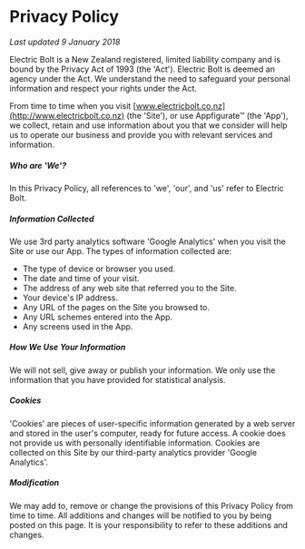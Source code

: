 # Privacy Policy

*Last updated 9 January 2018*

Electric Bolt is a New Zealand registered, limited liability company and is bound by the Privacy Act of 1993 (the 'Act'). Electric Bolt is deemed an agency under the Act. We understand the need to safeguard your personal information and respect your rights under the Act.

From time to time when you visit [www.electricbolt.co.nz](http://www.electricbolt.co.nz) (the 'Site'), or use Appfigurate™ (the 'App'), we collect, retain and use information about you that we consider will help us to operate our business and provide you with relevant services and information.

##### Who are 'We'?
In this Privacy Policy, all references to 'we', 'our', and 'us' refer to Electric Bolt.

##### Information Collected
We use 3rd party analytics software 'Google Analytics' when you visit the Site or use our App. The types of information collected are:

* The type of device or browser you used.
* The date and time of your visit.
* The address of any web site that referred you to the Site.
* Your device's IP address.
* Any URL of the pages on the Site you browsed to.
* Any URL schemes entered into the App.
* Any screens used in the App. 

##### How We Use Your Information
We will not sell, give away or publish your information. We only use the information that you have provided for statistical analysis.

##### Cookies
'Cookies' are pieces of user-specific information generated by a web server and stored in the user's computer, ready for future access. A cookie does not provide us with personally identifiable information. Cookies are collected on this Site by our third-party analytics provider 'Google Analytics'.

##### Modification
We may add to, remove or change the provisions of this Privacy Policy from time to time. All additions and changes will be notified to you by being posted on this page. It is your responsibility to refer to these additions and changes.
